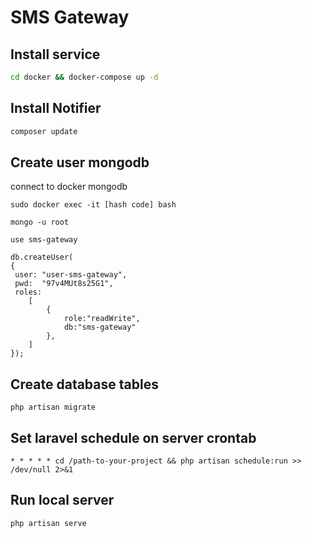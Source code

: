 # SMS Gateway

## Install service

```bash
cd docker && docker-compose up -d
```

## Install Notifier

```bash
composer update
```

## Create user mongodb

connect to docker mongodb
```
sudo docker exec -it [hash code] bash
```

```
mongo -u root
```

```
use sms-gateway
```

```
db.createUser(
{
 user: "user-sms-gateway",
 pwd:  "97v4MUt8s25G1",
 roles:
    [
        {
            role:"readWrite",
            db:"sms-gateway"
        },
    ]
});
```

## Create database tables
```
php artisan migrate
```

## Set laravel schedule on server crontab
```
* * * * * cd /path-to-your-project && php artisan schedule:run >> /dev/null 2>&1
```

## Run local server
```
php artisan serve
```
